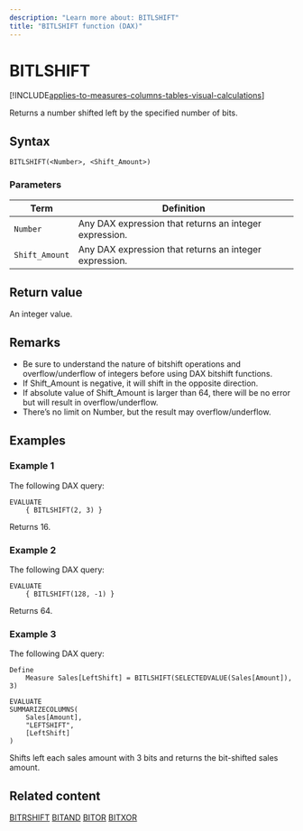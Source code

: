 ```yaml
---
description: "Learn more about: BITLSHIFT"
title: "BITLSHIFT function (DAX)"
---
```

# BITLSHIFT

[!INCLUDE[applies-to-measures-columns-tables-visual-calculations](includes/applies-to-measures-columns-tables-visual-calculations.md)]

Returns a number shifted left by the specified number of bits.

## Syntax

```dax
BITLSHIFT(<Number>, <Shift_Amount>) 
```

### Parameters

|Term|Definition|
|--------|--------------|
|`Number`|Any DAX expression that returns an integer expression.|
|`Shift_Amount`|Any DAX expression that returns an integer expression.|

## Return value

An integer value.

## Remarks

- Be sure to understand the nature of bitshift operations and overflow/underflow of integers before using DAX bitshift functions.
- If Shift_Amount is negative, it will shift in the opposite direction.
- If absolute value of Shift_Amount is larger than 64, there will be no error but will result in overflow/underflow.
- There’s no limit on Number, but the result may overflow/underflow.

## Examples

### Example 1

The following DAX query:

```dax
EVALUATE 
    { BITLSHIFT(2, 3) }
```

Returns 16.

### Example 2

The following DAX query:

```dax
EVALUATE 
    { BITLSHIFT(128, -1) }
```

Returns 64.

### Example 3

The following DAX query:

```dax
Define 
    Measure Sales[LeftShift] = BITLSHIFT(SELECTEDVALUE(Sales[Amount]), 3)

EVALUATE 
SUMMARIZECOLUMNS(
    Sales[Amount],
    "LEFTSHIFT", 
    [LeftShift]
)
```

Shifts left each sales amount with 3 bits and returns the bit-shifted sales amount.

## Related content

[BITRSHIFT](bitrshift-function-dax.md)
[BITAND](bitand-function-dax.md)
[BITOR](bitor-function-dax.md)
[BITXOR](bitxor-function-dax.md)
